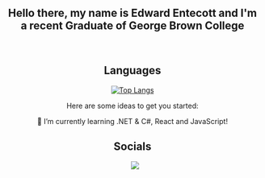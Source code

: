 <div align="center">

  ## Hello there, my name is Edward Entecott and I'm a recent Graduate of George Brown College

<br>

## Languages

[![Top Langs](https://github-readme-stats.vercel.app/api/top-langs/?username=anuraghazra&layout=compact)](https://github.com/anuraghazra/github-readme-stats)

Here are some ideas to get you started:

 🌱 I’m currently learning .NET & C#, React and JavaScript!

## Socials

<a style="margin-left: 10px;"  target="_blank" href="https://www.linkedin.com/in/edward-entecott-a3507198/">
<img src="https://img.shields.io/badge/linkedin-%230077B5.svg?style=for-the-badge&logo=linkedin&logoColor=white)"></a>
